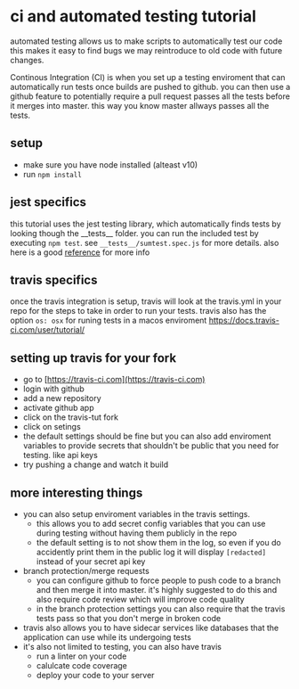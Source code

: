 # ci and automated testing tutorial
automated testing allows us to make scripts to automatically test our code
this makes it easy to find bugs we may reintroduce to old code with future changes.

Continous Integration (CI) is when you set up a testing enviroment that can
automatically run tests once builds are pushed to github. you can then use
a github feature to potentially require a pull request passes all the tests before
it merges into master. this way you know master allways passes all the tests.

## setup
- make sure you have node installed (alteast v10)
- run `npm install`

## jest specifics
this tutorial uses the jest testing library, which automatically finds tests by looking
though the \_\_tests\_\_ folder. you can run the included test by executing `npm test`.
see `__tests__/sumtest.spec.js` for more details. also here is a good [reference](https://www.valentinog.com/blog/jest/) for more info

## travis specifics
once the travis integration is setup, travis will look at the travis.yml in your repo
for the steps to take in order to run your tests. travis also has the option `os: osx`
for runing tests in a macos enviroment https://docs.travis-ci.com/user/tutorial/

## setting up travis for your fork
- go to [https://travis-ci.com](https://travis-ci.com)
- login with github
- add a new repository
- activate github app
- click on the travis-tut fork
- click on setings
- the default settings should be fine but you can also add enviroment variables to
  provide secrets that shouldn't be public that you need for testing. like api keys
- try pushing a change and watch it build

## more interesting things
- you can also setup enviroment variables in the travis settings.
  - this allows you to add secret config variables that you can use during testing
    without having them publicly in the repo
  - the default setting is to not show them in the log, so even if you do accidently
    print them in the public log it will display `[redacted]` instead of your secret
	api key
- branch protection/merge requests
  - you can configure github to force people to push code to a branch and then merge
    it into master. it's highly suggested to do this and also require code review
	which will improve code quality
  - in the branch protection settings you can also require that the travis tests pass
    so that you don't merge in broken code
- travis also allows you to have sidecar services like databases that the application can use
  while its undergoing tests
- it's also not limited to testing, you can also have travis
  - run a linter on your code
  - calulcate code coverage
  - deploy your code to your server
